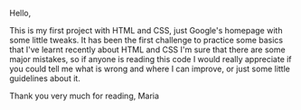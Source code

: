 
Hello,

This is my first project with HTML and CSS, just Google's homepage with some little tweaks.
It has been the first challenge to practice some basics that I've learnt recently about HTML and CSS
I'm sure that there are some major mistakes, so if anyone is reading this code I would really appreciate if you could tell me what is wrong and where I can improve, or just some little guidelines about it.

Thank you very much for reading,
Maria

